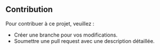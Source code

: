## Contribution

Pour contribuer à ce projet, veuillez :
- Créer une branche pour vos modifications.
- Soumettre une pull request avec une description détaillée.

